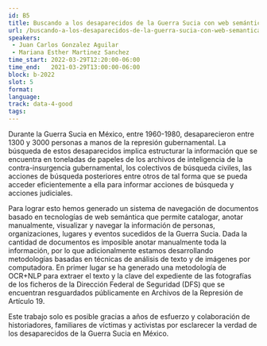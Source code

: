 ```yaml
---
id: B5
title: Buscando a los desaparecidos de la Guerra Sucia con web semántica y aprendizaje de máquina
url: /buscando-a-los-desaparecidos-de-la-guerra-sucia-con-web-semantica-y-aprendizaje-de-maquina
speakers:
 - Juan Carlos Gonzalez Aguilar
 - Mariana Esther Martinez Sanchez
time_start: 2022-03-29T12:20:00-06:00
time_end:   2021-03-29T13:00:00-06:00
block: b-2022
slot: 5
format: 
language: 
track: data-4-good
tags:
---
```


Durante la Guerra Sucia en México, entre 1960-1980, desaparecieron entre
1300 y 3000 personas a manos de la represión gubernamental. La búsqueda de estos desaparecidos implica estructurar la información que se encuentra en toneladas de papeles de los archivos de inteligencia de la contra-insurgencia gubernamental, los colectivos de búsqueda civiles, las acciones de búsqueda posteriores entre otros de tal forma que se pueda acceder eficientemente a ella para informar acciones de búsqueda y acciones judiciales. 

Para lograr esto hemos generado un sistema de navegación de documentos basado en tecnologías de web semántica que permite catalogar, anotar manualmente, visualizar y navegar la información de personas, organizaciones, lugares y eventos sucedidos de la Guerra Sucia.
Dada la cantidad de documentos es imposible anotar manualmente toda la información, por lo que adicionalmente estamos desarrollando metodologías basadas en técnicas de análisis de texto y de imágenes por computadora. En primer lugar se ha generado una metodología de OCR+NLP para extraer el texto y la clave del expediente de las fotografías de los ficheros de la Dirección Federal de Seguridad (DFS) que se encuentran resguardados públicamente en Archivos de la Represión de Artículo 19. 

Este trabajo solo es posible gracias a años de esfuerzo y colaboración de historiadores, familiares de víctimas y activistas por esclarecer la verdad de los desaparecidos de la Guerra Sucia en México.

